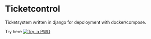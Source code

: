 # Ticketcontrol
Ticketsystem written in django for depoloyment with docker/compose.

Try here
[![Try in PWD](https://raw.githubusercontent.com/play-with-docker/stacks/master/assets/images/button.png)](https://labs.play-with-docker.com/?stack=https://raw.githubusercontent.com/Rise-Up-Group/ticketcontrol/fix-compose/pwd-docker-compose-pwd.yaml)
